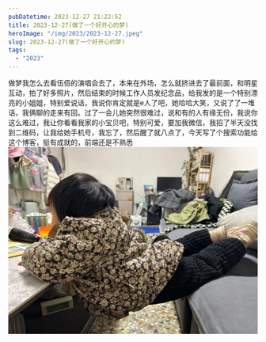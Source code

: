 ```yaml
---
pubDatetime: 2023-12-27 21:22:52
title: 2023-12-27(做了一个好开心的梦)
heroImage: "/img/2023/2023-12-27.jpeg"
slug: 2023-12-27(做了一个好开心的梦)
tags:
  - "2023"
---
```


做梦我怎么去看伍佰的演唱会去了，本来在外场，怎么就挤进去了最前面，和明星互动，拍了好多照片，然后结束的时候工作人员发纪念品，给我发的是一个特别漂亮的小姐姐，特别爱说话，我说你肯定就是e人了吧，她哈哈大笑，又说了了一堆话，我俩聊的走来有回。过了一会儿她突然很难过，说和有的人有缘无份，我说你这么难过，我让你看看我家的小宝贝吧，特别可爱，要加我微信，我招了半天没找到二维码，让我给她手机号，我忘了，然后醒了就八点了，今天写了个搜索功能给这个博客，挺有成就的，前端还是不熟悉
![](../../../../public/img/2023/2023-12-27.jpeg)
